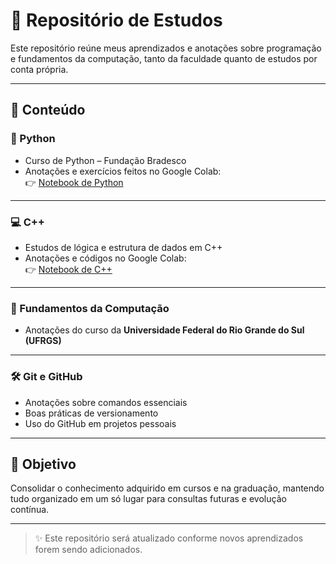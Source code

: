 # 🧠 Repositório de Estudos

Este repositório reúne meus aprendizados e anotações sobre programação e fundamentos da computação, tanto da faculdade quanto de estudos por conta própria.

---

## 📘 Conteúdo

### 🐍 Python
- Curso de Python – Fundação Bradesco
- Anotações e exercícios feitos no Google Colab:  
  👉 [Notebook de Python](https://colab.research.google.com/drive/15wmfz_BWjJAkXqOQUZ8LY3E6HhSzkwas?usp=sharing)

---

### 💻 C++
- Estudos de lógica e estrutura de dados em C++
- Anotações e códigos no Google Colab:  
  👉 [Notebook de C++](https://colab.research.google.com/drive/1F4aeYBTknQEu6TLxbYOjVSUxSQkKkOp2?usp=sharing)

---

### 🧱 Fundamentos da Computação
- Anotações do curso da **Universidade Federal do Rio Grande do Sul (UFRGS)**

---

### 🛠️ Git e GitHub
- Anotações sobre comandos essenciais
- Boas práticas de versionamento
- Uso do GitHub em projetos pessoais

---

## 📌 Objetivo

Consolidar o conhecimento adquirido em cursos e na graduação, mantendo tudo organizado em um só lugar para consultas futuras e evolução contínua.

---

> ✨ Este repositório será atualizado conforme novos aprendizados forem sendo adicionados.

